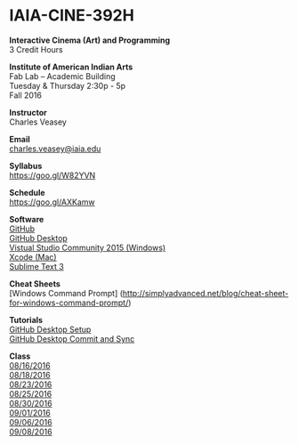 # IAIA-CINE-392H
**Interactive Cinema (Art) and Programming**  
3 Credit Hours  

**Institute of American Indian Arts**  
Fab Lab – Academic Building  
Tuesday & Thursday 2:30p - 5p   
Fall 2016  

**Instructor**    
Charles Veasey   

**Email**   
charles.veasey@iaia.edu  

**Syllabus**   
https://goo.gl/W82YVN 

**Schedule**  
https://goo.gl/AXKamw

**Software**  
[GitHub](https://github.com/)  
[GitHub Desktop](https://desktop.github.com/)  
[Vistual Studio Community 2015 (Windows)](https://www.visualstudio.com/en-us/products/visual-studio-community-vs.aspx)  
[Xcode (Mac)](https://itunes.apple.com/us/app/xcode/id497799835?mt=12)  
[Sublime Text 3](https://www.sublimetext.com/)  

**Cheat Sheets**  
[Windows Command Prompt]
(http://simplyadvanced.net/blog/cheat-sheet-for-windows-command-prompt/)

**Tutorials**  
[GitHub Desktop Setup](https://goo.gl/E78LlZ)  
[GitHub Desktop Commit and Sync](https://goo.gl/I6p9Ml)  

**Class**  
[08/16/2016](class/2016-08-16.md)      
[08/18/2016](class/2016-08-18.md)  
[08/23/2016](class/2016-08-23.md)  
[08/25/2016](class/2016-08-25.md)  
[08/30/2016](class/2016-08-30.md)  
[09/01/2016](class/2016-09-01.md)  
[09/06/2016](class/2016-09-06.md)  
[09/08/2016](class/2016-09-08.md)
